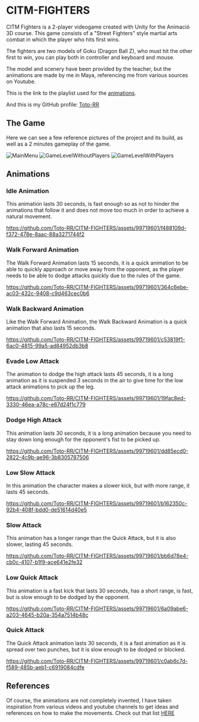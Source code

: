 # CITM-FIGHTERS
CITM Fighters is a 2-player videogame created with Unity for the Animació 3D course. This game consists of a "Street Fighters" style martial arts combat in which the player who hits first wins.

The fighters are two models of Goku (Dragon Ball Z), who must hit the other first to win, you can play both in controller and keyboard and mouse.

The model and scenery have been provided by the teacher, but the animations are made by me in Maya, referencing me from various sources on Youtube.

This is the link to the playlist used for the [animations](<https://youtube.com/playlist?list=PLaRfrYhnHLeMmbCPezzNNkOYi2kzZXEYp&si=0E9fONrFTFp0BnLL>).

And this is my GitHub profile: [Toto-RR](<https://github.com/Toto-RR>)

## The Game
Here we can see a few reference pictures of the project and its build, as well as a 2 minutes gameplay of the game.

![MainMenu](https://github.com/Toto-RR/CITM-FIGHTERS/assets/99719601/7d04861f-4ff0-4ffc-abba-11ca11e2d207)
![GameLevelWithoutPlayers](https://github.com/Toto-RR/CITM-FIGHTERS/assets/99719601/4153d57c-d57f-4ee1-b099-8c9b4d916ef4)
![GameLevelWithPlayers](https://github.com/Toto-RR/CITM-FIGHTERS/assets/99719601/fba2dc64-a1bc-4a74-95b1-39f634e0171d)


## Animations 
### Idle Animation 
This animation lasts 30 seconds, is fast enough so as not to hinder the animations that follow it and does not move too much in order to achieve a natural movement.

https://github.com/Toto-RR/CITM-FIGHTERS/assets/99719601/f488109d-f372-478e-8aac-88a3271744f2

### Walk Forward Animation
The Walk Forward Animation lasts 15 seconds, it is a quick animation to be able to quickly approach or move away from the opponent, as the player needs to be able to dodge attacks quickly due to the rules of the game.

https://github.com/Toto-RR/CITM-FIGHTERS/assets/99719601/364c6ebe-ac03-432c-9408-c9d463cec0b6

### Walk Backward Animation
Like the Walk Forward Animation, the Walk Backward Animation is a quick animation that also lasts 15 seconds.

https://github.com/Toto-RR/CITM-FIGHTERS/assets/99719601/c53819f1-6ac0-4815-99a5-ad84952db3b8

### Evade Low Attack
The animation to dodge the high attack lasts 45 seconds, it is a long animation as it is suspended 3 seconds in the air to give time for the low attack animations to pick up the leg.

https://github.com/Toto-RR/CITM-FIGHTERS/assets/99719601/19fac8ed-3330-46ea-a78c-e67d24f1c779

### Dodge High Attack
This animation lasts 30 seconds, it is a long animation because you need to stay down long enough for the opponent's fist to be picked up.

https://github.com/Toto-RR/CITM-FIGHTERS/assets/99719601/dd85ecd0-2822-4c9b-ae96-3b8305787506

### Low Slow Attack
In this animation the character makes a slower kick, but with more range, it lasts 45 seconds.

https://github.com/Toto-RR/CITM-FIGHTERS/assets/99719601/b162350c-92b4-408f-bdd0-de51614d40e5

### Slow Attack
This animation has a longer range than the Quick Attack, but it is also slower, lasting 45 seconds.

https://github.com/Toto-RR/CITM-FIGHTERS/assets/99719601/bb6d78e4-cb0c-4107-b1f9-ace641e2fe32

### Low Quick Attack
This animation is a fast kick that lasts 30 seconds, has a short range, is fast, but is slow enough to be dodged by the opponent.

https://github.com/Toto-RR/CITM-FIGHTERS/assets/99719601/6a09abe6-a203-4645-b20a-354a7514b48c

### Quick Attack
The Quick Attack animation lasts 30 seconds, it is a fast animation as it is spread over two punches, but it is slow enough to be dodged or blocked.

https://github.com/Toto-RR/CITM-FIGHTERS/assets/99719601/c0ab6c7d-f589-485b-aeb1-c6919084cdfe

## References 
Of course, the animations are not completely invented, I have taken inspiration from various videos and youtube channels to get ideas and references on how to make the movements. Check out that list [HERE](<https://youtube.com/playlist?list=PLaRfrYhnHLeMmbCPezzNNkOYi2kzZXEYp&si=dvfUFoILNyzf2knO>)
